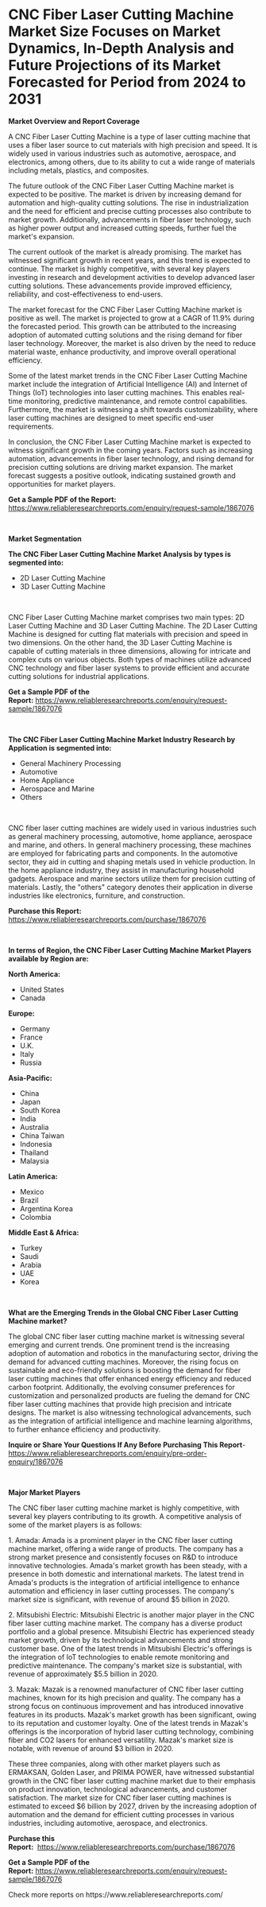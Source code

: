<p><h1>CNC Fiber Laser Cutting Machine Market Size Focuses on Market Dynamics, In-Depth Analysis and Future Projections of its Market Forecasted for Period from 2024 to 2031</h1></p><p><strong>Market Overview and Report Coverage</strong></p>
<p><p>A CNC Fiber Laser Cutting Machine is a type of laser cutting machine that uses a fiber laser source to cut materials with high precision and speed. It is widely used in various industries such as automotive, aerospace, and electronics, among others, due to its ability to cut a wide range of materials including metals, plastics, and composites.</p><p>The future outlook of the CNC Fiber Laser Cutting Machine market is expected to be positive. The market is driven by increasing demand for automation and high-quality cutting solutions. The rise in industrialization and the need for efficient and precise cutting processes also contribute to market growth. Additionally, advancements in fiber laser technology, such as higher power output and increased cutting speeds, further fuel the market's expansion.</p><p>The current outlook of the market is already promising. The market has witnessed significant growth in recent years, and this trend is expected to continue. The market is highly competitive, with several key players investing in research and development activities to develop advanced laser cutting solutions. These advancements provide improved efficiency, reliability, and cost-effectiveness to end-users.</p><p>The market forecast for the CNC Fiber Laser Cutting Machine market is positive as well. The market is projected to grow at a CAGR of 11.9% during the forecasted period. This growth can be attributed to the increasing adoption of automated cutting solutions and the rising demand for fiber laser technology. Moreover, the market is also driven by the need to reduce material waste, enhance productivity, and improve overall operational efficiency.</p><p>Some of the latest market trends in the CNC Fiber Laser Cutting Machine market include the integration of Artificial Intelligence (AI) and Internet of Things (IoT) technologies into laser cutting machines. This enables real-time monitoring, predictive maintenance, and remote control capabilities. Furthermore, the market is witnessing a shift towards customizability, where laser cutting machines are designed to meet specific end-user requirements.</p><p>In conclusion, the CNC Fiber Laser Cutting Machine market is expected to witness significant growth in the coming years. Factors such as increasing automation, advancements in fiber laser technology, and rising demand for precision cutting solutions are driving market expansion. The market forecast suggests a positive outlook, indicating sustained growth and opportunities for market players.</p></p>
<p><strong>Get a Sample PDF of the Report:</strong> <a href="https://www.reliableresearchreports.com/enquiry/request-sample/1867076">https://www.reliableresearchreports.com/enquiry/request-sample/1867076</a></p>
<p>&nbsp;</p>
<p><strong>Market Segmentation</strong></p>
<p><strong>The CNC Fiber Laser Cutting Machine Market Analysis by types is segmented into:</strong></p>
<p><ul><li>2D Laser Cutting Machine</li><li>3D Laser Cutting Machine</li></ul></p>
<p>&nbsp;</p>
<p><p>CNC Fiber Laser Cutting Machine market comprises two main types: 2D Laser Cutting Machine and 3D Laser Cutting Machine. The 2D Laser Cutting Machine is designed for cutting flat materials with precision and speed in two dimensions. On the other hand, the 3D Laser Cutting Machine is capable of cutting materials in three dimensions, allowing for intricate and complex cuts on various objects. Both types of machines utilize advanced CNC technology and fiber laser systems to provide efficient and accurate cutting solutions for industrial applications.</p></p>
<p><strong>Get a Sample PDF of the Report:</strong>&nbsp;<a href="https://www.reliableresearchreports.com/enquiry/request-sample/1867076">https://www.reliableresearchreports.com/enquiry/request-sample/1867076</a></p>
<p>&nbsp;</p>
<p><strong>The CNC Fiber Laser Cutting Machine Market Industry Research by Application is segmented into:</strong></p>
<p><ul><li>General Machinery Processing</li><li>Automotive</li><li>Home Appliance</li><li>Aerospace and Marine</li><li>Others</li></ul></p>
<p>&nbsp;</p>
<p><p>CNC fiber laser cutting machines are widely used in various industries such as general machinery processing, automotive, home appliance, aerospace and marine, and others. In general machinery processing, these machines are employed for fabricating parts and components. In the automotive sector, they aid in cutting and shaping metals used in vehicle production. In the home appliance industry, they assist in manufacturing household gadgets. Aerospace and marine sectors utilize them for precision cutting of materials. Lastly, the "others" category denotes their application in diverse industries like electronics, furniture, and construction.</p></p>
<p><strong>Purchase this Report:</strong>&nbsp; <a href="https://www.reliableresearchreports.com/purchase/1867076">https://www.reliableresearchreports.com/purchase/1867076</a></p>
<p>&nbsp;</p>
<p><strong>In terms of Region, the CNC Fiber Laser Cutting Machine Market Players available by Region are:</strong></p>
<p>
    <p> <strong> North America: </strong>
        <ul>
            <li>United States</li>
            <li>Canada</li>
        </ul>
        </p> 
    <p> <strong> Europe: </strong>
        <ul>
            <li>Germany</li>
            <li>France</li>
            <li>U.K.</li>
            <li>Italy</li>
            <li>Russia</li>
        </ul>
        </p> 
    <p> <strong> Asia-Pacific: </strong>
        <ul>
            <li>China</li>
            <li>Japan</li>
            <li>South Korea</li>
            <li>India</li>
            <li>Australia</li>
            <li>China Taiwan</li>
            <li>Indonesia</li>
            <li>Thailand</li>
            <li>Malaysia</li>
        </ul>
        </p> 
    <p> <strong> Latin America: </strong>
        <ul>
            <li>Mexico</li>
            <li>Brazil</li>
            <li>Argentina Korea</li>
            <li>Colombia</li>
        </ul>
        </p> 
    <p> <strong> Middle East & Africa: </strong>
        <ul>
            <li>Turkey</li>
            <li>Saudi</li>
            <li>Arabia</li>
            <li>UAE</li>
            <li>Korea</li>
        </ul>
    </p>
    </p>
<p>&nbsp;</p>
<p><strong>What are the Emerging Trends in the Global CNC Fiber Laser Cutting Machine market?</strong></p>
<p><p>The global CNC fiber laser cutting machine market is witnessing several emerging and current trends. One prominent trend is the increasing adoption of automation and robotics in the manufacturing sector, driving the demand for advanced cutting machines. Moreover, the rising focus on sustainable and eco-friendly solutions is boosting the demand for fiber laser cutting machines that offer enhanced energy efficiency and reduced carbon footprint. Additionally, the evolving consumer preferences for customization and personalized products are fueling the demand for CNC fiber laser cutting machines that provide high precision and intricate designs. The market is also witnessing technological advancements, such as the integration of artificial intelligence and machine learning algorithms, to further enhance efficiency and productivity.</p></p>
<p><strong>Inquire or Share Your Questions If Any Before Purchasing This Report</strong>- <a href="https://www.reliableresearchreports.com/enquiry/pre-order-enquiry/1867076">https://www.reliableresearchreports.com/enquiry/pre-order-enquiry/1867076</a></p>
<p>&nbsp;</p>
<p><strong>Major Market Players</strong></p>
<p><p>The CNC fiber laser cutting machine market is highly competitive, with several key players contributing to its growth. A competitive analysis of some of the market players is as follows:</p><p>1. Amada: Amada is a prominent player in the CNC fiber laser cutting machine market, offering a wide range of products. The company has a strong market presence and consistently focuses on R&D to introduce innovative technologies. Amada's market growth has been steady, with a presence in both domestic and international markets. The latest trend in Amada's products is the integration of artificial intelligence to enhance automation and efficiency in laser cutting processes. The company's market size is significant, with revenue of around $5 billion in 2020.</p><p>2. Mitsubishi Electric: Mitsubishi Electric is another major player in the CNC fiber laser cutting machine market. The company has a diverse product portfolio and a global presence. Mitsubishi Electric has experienced steady market growth, driven by its technological advancements and strong customer base. One of the latest trends in Mitsubishi Electric's offerings is the integration of IoT technologies to enable remote monitoring and predictive maintenance. The company's market size is substantial, with revenue of approximately $5.5 billion in 2020.</p><p>3. Mazak: Mazak is a renowned manufacturer of CNC fiber laser cutting machines, known for its high precision and quality. The company has a strong focus on continuous improvement and has introduced innovative features in its products. Mazak's market growth has been significant, owing to its reputation and customer loyalty. One of the latest trends in Mazak's offerings is the incorporation of hybrid laser cutting technology, combining fiber and CO2 lasers for enhanced versatility. Mazak's market size is notable, with revenue of around $3 billion in 2020.</p><p>These three companies, along with other market players such as ERMAKSAN, Golden Laser, and PRIMA POWER, have witnessed substantial growth in the CNC fiber laser cutting machine market due to their emphasis on product innovation, technological advancements, and customer satisfaction. The market size for CNC fiber laser cutting machines is estimated to exceed $6 billion by 2027, driven by the increasing adoption of automation and the demand for efficient cutting processes in various industries, including automotive, aerospace, and electronics.</p></p>
<p><strong>Purchase this Report:</strong>&nbsp;&nbsp;<a href="https://www.reliableresearchreports.com/purchase/1867076">https://www.reliableresearchreports.com/purchase/1867076</a></p>
<p></p>
<p><strong>Get a Sample PDF of the Report:</strong>&nbsp;<a href="https://www.reliableresearchreports.com/enquiry/request-sample/1867076">https://www.reliableresearchreports.com/enquiry/request-sample/1867076</a></p>
<p>Check more reports on https://www.reliableresearchreports.com/</p>